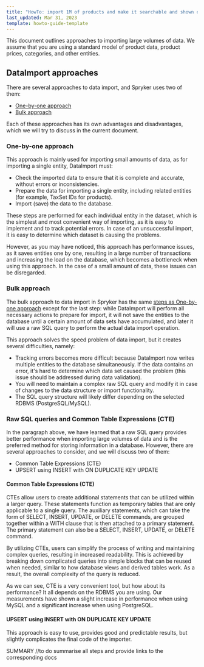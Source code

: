 ```yaml
---
title: "HowTo: import 1M of products and make it searchable and shown on the Storefront"
last_updated: Mar 31, 2023
template: howto-guide-template
---
```


This document outlines approaches to importing large volumes of data. We assume that you are using a standard model of product data, product prices, categories, and other entities.

## DataImport approaches

There are several approaches to data import, and Spryker uses two of them:

* [One-by-one approach](/docs/scos/dev/tutorials-and-howtos/advanced-tutorials/howto-import-1m-of-products-and-make-it-searchable-and-shown-on-the-storefront#one-by-one-approach)
* [Bulk approach](/docs/scos/dev/tutorials-and-howtos/advanced-tutorials/howto-import-1m-of-products-and-make-it-searchable-and-shown-on-the-storefront#bulk-approach)

Each of these approaches has its own advantages and disadvantages, which we will try to discuss in the current document.

### One-by-one approach
<a href="#one-by-one-approach"></a>

This approach is mainly used for importing small amounts of data, as for importing a single entity, DataImport must:


<a href="#one-by-one-approach-steps"></a>
* Check the imported data to ensure that it is complete and accurate, without errors or inconsistencies.
* Prepare the data for importing a single entity, including related entities (for example, TaxSet IDs for products).
* Import (save) the data to the database.

These steps are performed for each individual entity in the dataset, which is the simplest and most convenient way of importing, as it is easy to implement and to track potential errors. In case of an unsuccessful import, it is easy to determine which dataset is causing the problems.

However, as you may have noticed, this approach has performance issues, as it saves entities one by one, resulting in a large number of transactions and increasing the load on the database, which becomes a bottleneck when using this approach. In the case of a small amount of data, these issues can be disregarded.

### Bulk approach
<a href="bulk-approach"></a>

The bulk approach to data import in Spryker has the same [steps as One-by-one approach](/docs/scos/dev/tutorials-and-howtos/advanced-tutorials/howto-import-1m-of-products-and-make-it-searchable-and-shown-on-the-storefront#one-by-one-approach-steps) except for the last step: while DataImport will perform all necessary actions to prepare for import, it will not save the entities to the database until a certain amount of data sets have accumulated, and later it will use a raw SQL query to perform the actual data import operation.

This approach solves the speed problem of data import, but it creates several difficulties, namely:

* Tracking errors becomes more difficult because DataImport now writes multiple entities to the database simultaneously. If the data contains an error, it's hard to determine which data set caused the problem (this issue should be addressed during data validation).
* You will need to maintain a complex raw SQL query and modify it in case of changes to the data structure or import functionality.
* The SQL query structure will likely differ depending on the selected RDBMS (PostgreSQL/MySQL).

### Raw SQL queries and Common Table Expressions (CTE)

In the paragraph above, we have learned that a raw SQL query provides better performance when importing large volumes of data and is the preferred method for storing information in a database. However, there are several approaches to consider, and we will discuss two of them:

* Common Table Expressions (CTE)
* UPSERT using INSERT with ON DUPLICATE KEY UPDATE

#### Common Table Expressions (CTE)

CTEs allow users to create additional statements that can be utilized within a larger query. These statements function as temporary tables that are only applicable to a single query. The auxiliary statements, which can take the form of SELECT, INSERT, UPDATE, or DELETE commands, are grouped together within a WITH clause that is then attached to a primary statement. The primary statement can also be a SELECT, INSERT, UPDATE, or DELETE command.

By utilizing CTEs, users can simplify the process of writing and maintaining complex queries, resulting in increased readability. This is achieved by breaking down complicated queries into simple blocks that can be reused when needed, similar to how database views and derived tables work. As a result, the overall complexity of the query is reduced.

As we can see, CTE is a very convenient tool, but how about its performance? It all depends on the RDBMS you are using. Our measurements have shown a slight increase in performance when using MySQL and a significant increase when using PostgreSQL.

#### UPSERT using INSERT with ON DUPLICATE KEY UPDATE

This approach is easy to use, provides good and predictable results, but slightly complicates the final code of the importer.


SUMMARY
//to do summarise all steps and provide links to the corresponding docs